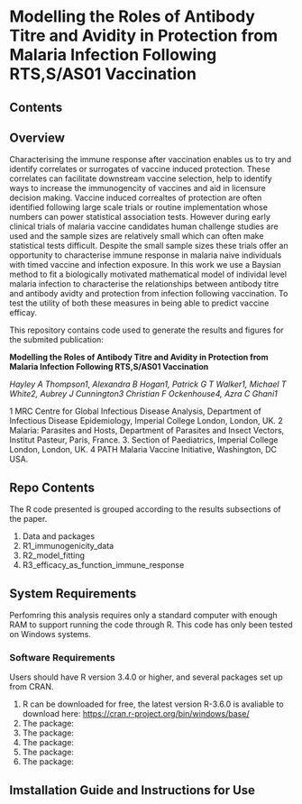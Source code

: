 # Modelling the Roles of Antibody Titre and Avidity in Protection from Malaria Infection Following RTS,S/AS01 Vaccination 

## Contents 

## Overview 

Characterising the immune response after vaccination enables us to try and identify correlates or surrogates of vaccine induced protection. These correlates can facilitate downstream vaccine selection, help to identify ways to increase the immunogencity of vaccines and aid in licensure decision making. Vaccine induced correaltes of protection are often identified following large scale trials or routine implementation whose numbers can power statistical association tests. However during early clinical trials of malaria vaccine candidates human challenge studies are used and the sample sizes are relatively small which can often make statistical tests difficult. Despite the small sample sizes these trials offer an opportunity to characterise immune response in malaria naive individuals with timed vaccine and infection exposure. In this work we use a Baysian method to fit a biologically motivated mathematical model of individal level malaria infection to characterise the relationships between antibody titre and antibody avidty and protection from infection following vaccination. To test the utility of both these measures in being able to predict vaccine efficay. 

This repository contains code used to generate the results and figures for the submited publication:  

**Modelling the Roles of Antibody Titre and Avidity in Protection from Malaria Infection Following RTS,S/AS01 Vaccination**

*Hayley A Thompson1*, *Alexandra B Hogan1, Patrick G T Walker1, Michael T White2, Aubrey J Cunnington3 Christian F Ockenhouse4, Azra C Ghani1* 

1 MRC Centre for Global Infectious Disease Analysis, Department of Infectious Disease Epidemiology, Imperial College London, London, UK. 2 Malaria: Parasites and Hosts, Department of Parasites and Insect Vectors, Institut Pasteur, Paris, France. 3.  Section of Paediatrics, Imperial College London, London, UK. 4 PATH Malaria Vaccine Initiative, Washington, DC USA. 

## Repo Contents 
The R code presented is grouped according to the results subsections of the paper. 
1. Data and packages
2. R1_immunogenicity_data 
3. R2_model_fitting
4. R3_efficacy_as_function_immune_response

## System Requirements  
Perfomring this analysis requires only a standard computer with enough RAM to support running the code through R. This code has only been tested on Windows systems. 

### Software Requirements  
Users should have R version 3.4.0 or higher, and several packages set up from CRAN.

1. R can be downloaded for free, the latest version R-3.6.0 is avaliable to download here: https://cran.r-project.org/bin/windows/base/ 
2. The package: 
3. The package:  
4. The package:  
5. The package:  
6. The package: 

## Imstallation Guide and Instructions for Use 
